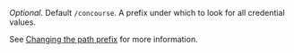 *Optional.* Default `/concourse`. A prefix under which to look for all credential values.

See [Changing the path prefix](https://concourse-ci.org/vault-credential-manager.html#vault-path-prefix) for more information.